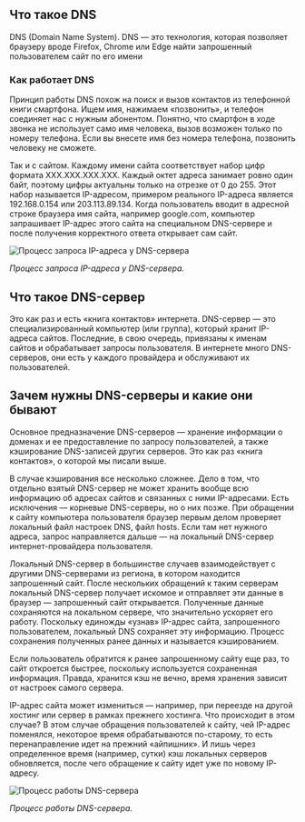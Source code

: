 ## Что такое DNS

DNS (Domain Name System). DNS — это технология, которая позволяет браузеру вроде Firefox, Chrome или Edge найти запрошенный пользователем сайт по его имени

### Как работает DNS

Принцип работы DNS похож на поиск и вызов контактов из телефонной книги смартфона. Ищем имя, нажимаем «позвонить», и телефон соединяет нас с нужным абонентом. Понятно, что смартфон в ходе звонка не использует само имя человека, вызов возможен только по номеру телефона. Если вы внесете имя без номера телефона, позвонить человеку не сможете.

Так и с сайтом. Каждому имени сайта соответствует набор цифр формата ХХХ.ХХХ.ХХХ.ХХХ. Каждый октет адреса занимает ровно один байт, поэтому цифры актуальны только на отрезке от 0 до 255. Этот набор называется IP-адресом, примером реального IP-адреса является 192.168.0.154 или 203.113.89.134. Когда пользователь вводит в адресной строке браузера имя сайта, например google.com, компьютер запрашивает IP-адрес этого сайта на специальном DNS-сервере и после получения корректного ответа открывает сам сайт.

![Процесс запроса IP-адреса у DNS-сервера](https://selectel.ru/blog/wp-content/uploads/2020/07/DNS-2.png)

_Процесс запроса IP-адреса у DNS-сервера._

## Что такое DNS-сервер

Это как раз и есть «книга контактов» интернета. DNS-сервер — это специализированный компьютер (или группа), который хранит IP-адреса сайтов. Последние, в свою очередь, привязаны к именам сайтов и обрабатывает запросы пользователя. В интернете много DNS-серверов, они есть у каждого провайдера и обслуживают их пользователей.

## Зачем нужны DNS-серверы и какие они бывают

Основное предназначение DNS-серверов — хранение информации о доменах и ее предоставление по запросу пользователей, а также кэширование DNS-записей других серверов. Это как раз «книга контактов», о которой мы писали выше.

В случае кэширования все несколько сложнее. Дело в том, что отдельно взятый DNS-сервер не может хранить вообще всю информацию об адресах сайтов и связанных с ними IP-адресами. Есть исключения — корневые DNS-серверы, но о них позже. При обращении к сайту компьютера пользователя браузер первым делом проверяет локальный файл настроек DNS, файл hosts. Если там нет нужного адреса, запрос направляется дальше — на локальный DNS-сервер интернет-провайдера пользователя.

Локальный DNS-сервер в большинстве случаев взаимодействует с другими DNS-серверами из региона, в котором находится запрошенный сайт. После нескольких обращений к таким серверам локальный DNS-сервер получает искомое и отправляет эти данные в браузер — запрошенный сайт открывается. Полученные данные сохраняются на локальном сервере, что значительно ускоряет его работу. Поскольку единожды «узнав» IP-адрес сайта, запрошенного пользователем, локальный DNS сохраняет эту информацию. Процесс сохранения полученных ранее данных и называется кэшированием.

Если пользователь обратится к ранее запрошенному сайту еще раз, то сайт откроется быстрее, поскольку используется сохраненная информация. Правда, хранится кэш не вечно, время хранения зависит от настроек самого сервера.

IP-адрес сайта может измениться — например, при переезде на другой хостинг или сервер в рамках прежнего хостинга. Что происходит в этом случае? В этом случае обращения пользователей к сайту, чей IP-адрес поменялся, некоторое время обрабатываются по-старому, то есть перенаправление идет на прежний «айпишник». И лишь через определенное время (например, сутки) кэш локальных серверов обновляется, после чего обращение к сайту идет уже по новому IP-адресу.

![Процесс работы DNS-сервера](https://selectel.ru/blog/wp-content/uploads/2020/07/dns-1.png)

_Процесс работы DNS-сервера._